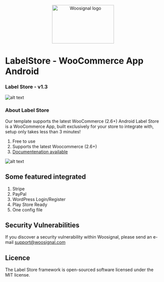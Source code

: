 <p align="center">
<img width="200" height="125" src="https://www.woosignal.com/images/woosignal_logo_stripe_blue.png" alt="Woosignal logo">
</p>

# LabelStore - WooCommerce App Android
### Label Store - v1.3

![alt text](https://woosignal.com/images/woosignal_labelstore_main_banner_android.png "Woosignal WooCommerce app template")

### About Label Store

Our template supports the latest WooCommerce (2.6+) Android Label Store is a WooCommerce App, built exclusively for your store to integrate with, setup only takes less than 3 minutes!

1. Free to use
2. Supports the latest Woocommerce (2.6+)
3. [Documentenation available](https://woosignal.com/docs/android/label-store)

![alt text](https://woosignal.com/images/labelstore_demo_android.gif "Woocommerce App Screenshot")

## Some featured integrated

1. Stripe
2. PayPal
3. WordPress Login/Register
4. Play Store Ready
5. One config file

## Security Vulnerabilities
If you discover a security vulnerability within Woosignal, please send an e-mail support@woosignal.com

## Licence
The Label Store framework is open-sourced software licensed under the MIT license.
